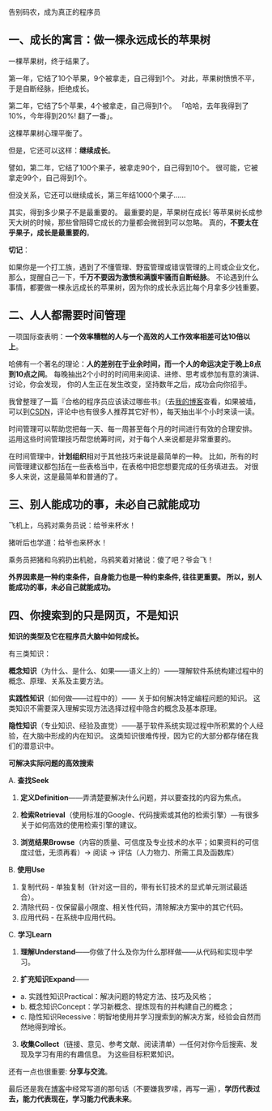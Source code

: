 告别码农，成为真正的程序员

## 一、成长的寓言：做一棵永远成长的苹果树

一棵苹果树，终于结果了。

第一年，它结了10个苹果，9个被拿走，自己得到1个。
对此，苹果树愤愤不平，于是自断经脉，拒绝成长。

第二年，它结了5个苹果，4个被拿走，自己得到1个。
「哈哈，去年我得到了10%，今年得到20%! 翻了一番」。

这棵苹果树心理平衡了。

但是，它还可以这样：**继续成长**。

譬如，第二年，它结了100个果子，被拿走90个，自己得到10个。
很可能，它被拿走99个，自己得到1个。

但没关系，它还可以继续成长，第三年结1000个果子……

其实，得到多少果子不是最重要的。
最重要的是，苹果树在成长!
等苹果树长成参天大树的时候，那些曾阻碍它成长的力量都会微弱到可以忽略。
真的，**不要太在乎果子，成长是最重要的**。

**切记**：

如果你是一个打工族，遇到了不懂管理、野蛮管理或错误管理的上司或企业文化，
那么，提醒自己一下，**千万不要因为激愤和满腹牢骚而自断经脉**。
不论遇到什么事情，都要做一棵永远成长的苹果树，因为你的成长永远比每个月拿多少钱重要。

## 二、人人都需要时间管理

一项国际查表明：**一个效率糟糕的人与一个高效的人工作效率相差可达10倍以上**。

哈佛有一个著名的理论：**人的差别在于业余时间，而一个人的命运决定于晚上8点到10点之间**。
每晚抽出2个小时的时间用来阅读、进修、思考或参加有意的演讲、讨论，你会发现，
你的人生正在发生改变，坚持数年之后，成功会向你招手。

我曾整理了一篇『合格的程序员应该读过哪些书』（去[我的博客](http://justjavac.com/other/2012/05/15/qualified-programmer-should-read-what-books.html)查看，如果被墙，可以到[CSDN](http://blog.csdn.net/justjavac/article/details/7865418)，评论中也有很多人推荐其它好书），每天抽出半个小时来读一读。

时间管理可以帮助您把每一天、每一周甚至每个月的时间进行有效的合理安排。
运用这些时间管理技巧帮您统筹时间，对于每个人来说都是非常重要的。

在时间管理中，**计划组织**相对于其他技巧来说是最简单的一种。
比如，所有的时间管理建议都包括在一些表格当中，在表格中把您想要完成的任务填进去。
对很多人来说，这是最简单和普通的了。

## 三、别人能成功的事，未必自己就能成功

飞机上，乌鸦对乘务员说：给爷来杯水！

猪听后也学道：给爷也来杯水！

乘务员把猪和乌鸦扔出机舱，乌鸦笑着对猪说：傻了吧？爷会飞！

**外界因素是一种约束条件，自身能力也是一种约束条件, 往往更重要。
所以，别人能成功的事，未必自己就能成功。**

## 四、你搜索到的只是网页，不是知识

**知识的类型及它在程序员大脑中如何成长。**

有三类知识：

**概念知识**（为什么、是什么、如果——语义上的）——理解软件系统构建过程中的概念、原理、关系及主要方法。

**实践性知识**（如何做——过程中的）—— 关于如何解决特定编程问题的知识。
这类知识不需要深入理解实现方法选择过程中隐含的概念及基本原理。

**隐性知识**（专业知识、经验及直觉）——基于软件系统实现过程中所积累的个人经验，在大脑中形成的内在知识。
这类知识很难传授，因为它的大部分都存储在我们的潜意识中。

**可解决实际问题的高效搜索**

A. **查找Seek**

1. **定义Definition**——弄清楚要解决什么问题，并以要查找的内容为焦点。

2. **检索Retrieval**（使用标准的Google、代码搜索或其他的检索引擎）—有很多关于如何高效的使用检索引擎的建议。

3. **浏览结果Browse**（内容的质量、可信度及专业技术的水平；如果资料的可信度过低，无须再看）-> 阅读 -> 评估（人力物力、所需工具及函数库）

B. **使用Use**

<ol>
  <li>复制代码 - 单独复制（针对这一目的，带有长钉技术的显式单元测试最适合）。</li>
  <li>清除代码 - 仅保留最小限度、相关性代码，清除解决方案中的其它代码。</li>
  <li>应用代码 - 在系统中应用代码。</li>
</ol>

C. **学习Learn**

1. **理解Understand**——你做了什么及你为什么那样做——从代码和实现中学习。

2. **扩充知识Expand**——

  * a. 实践性知识Practical：解决问题的特定方法、技巧及风格；
  * b. 概念知识Concept：学习新概念、提炼现有的并构建自己的概念；
  * c. 隐性知识Recessive：明智地使用并学习搜索到的解决方案，经验会自然而然地得到增长。

3. **收集Collect**（链接、意见、参考文献、阅读清单）—任何对你今后搜索、发现及学习有用的有趣信息。
为这些目标积累知识。

还有一点也很重要: **分享与交流**。

最后还是我在[博客](http://justjavac.com)中经常写道的那句话（不要嫌我罗嗦，再写一遍），**学历代表过去，能力代表现在，学习能力代表未来**。
